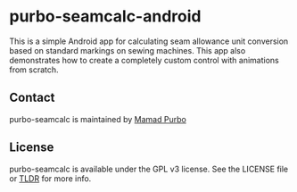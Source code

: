 purbo-seamcalc-android
======================

This is a simple Android app for calculating seam allowance unit conversion based on standard markings on sewing machines. This app also demonstrates how to create a completely custom control with animations from scratch. 

## Contact

purbo-seamcalc is maintained by [Mamad Purbo](https://twitter.com/purubo)


## License

purbo-seamcalc is available under the GPL v3 license. See the LICENSE file or [TLDR](https://tldrlegal.com/license/gnu-general-public-license-v3-(gpl-3)#summary) for more info.
